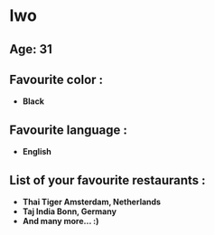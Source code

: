 # Iwo

## Age: 31

## Favourite color :

- **Black**

## Favourite language :

- **English**

## List of your favourite restaurants :

- **Thai Tiger Amsterdam, Netherlands**
- **Taj India Bonn, Germany**
- **And many more... :)**
